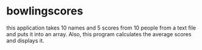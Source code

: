 # bowlingscores
this application takes 10 names and 5 scores from 10 people from a text file and puts it into an array. Also, this program calculates the average scores and displays it.
